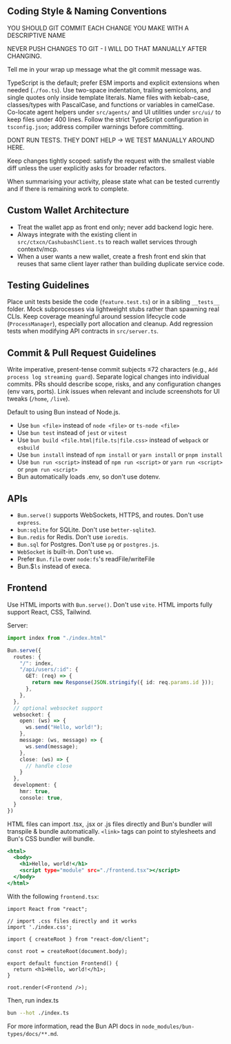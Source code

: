 ## Coding Style & Naming Conventions

YOU SHOULD GIT COMMIT EACH CHANGE YOU MAKE WITH A DESCRIPTIVE NAME

NEVER PUSH CHANGES TO GIT - I  WILL DO THAT MANUALLY AFTER CHANGING.

Tell me in your wrap up message what the git commit message was. 

TypeScript is the default; prefer ESM imports and explicit extensions when needed (`./foo.ts`). Use two-space indentation, trailing semicolons, and single quotes only inside template literals. Name files with kebab-case, classes/types with PascalCase, and functions or variables in camelCase. Co-locate agent helpers under `src/agents/` and UI utilities under `src/ui/` to keep files under 400 lines. Follow the strict TypeScript configuration in `tsconfig.json`; address compiler warnings before committing.

DONT RUN TESTS. THEY DONT HELP -> WE TEST MANUALLY AROUND HERE.

Keep changes tightly scoped: satisfy the request with the smallest viable diff unless the user explicitly asks for broader refactors.

When summarising your activity, please state what can be tested currently and if there is remaining work to complete. 

## Custom Wallet Architecture

- Treat the wallet app as front end only; never add backend logic here.
- Always integrate with the existing client in `src/ctxcn/CashubashClient.ts` to reach wallet services through contextv/mcp.
- When a user wants a new wallet, create a fresh front end skin that reuses that same client layer rather than building duplicate service code.

## Testing Guidelines

Place unit tests beside the code (`feature.test.ts`) or in a sibling `__tests__` folder. Mock subprocesses via lightweight stubs rather than spawning real CLIs. Keep coverage meaningful around session lifecycle code (`ProcessManager`), especially port allocation and cleanup. Add regression tests when modifying API contracts in `src/server.ts`.

## Commit & Pull Request Guidelines

Write imperative, present-tense commit subjects ≤72 characters (e.g., `Add process log streaming guard`). Separate logical changes into individual commits. PRs should describe scope, risks, and any configuration changes (env vars, ports). Link issues when relevant and include screenshots for UI tweaks (`/home`, `/live`).

Default to using Bun instead of Node.js.

- Use `bun <file>` instead of `node <file>` or `ts-node <file>`
- Use `bun test` instead of `jest` or `vitest`
- Use `bun build <file.html|file.ts|file.css>` instead of `webpack` or `esbuild`
- Use `bun install` instead of `npm install` or `yarn install` or `pnpm install`
- Use `bun run <script>` instead of `npm run <script>` or `yarn run <script>` or `pnpm run <script>`
- Bun automatically loads .env, so don't use dotenv.

## APIs

- `Bun.serve()` supports WebSockets, HTTPS, and routes. Don't use `express`.
- `bun:sqlite` for SQLite. Don't use `better-sqlite3`.
- `Bun.redis` for Redis. Don't use `ioredis`.
- `Bun.sql` for Postgres. Don't use `pg` or `postgres.js`.
- `WebSocket` is built-in. Don't use `ws`.
- Prefer `Bun.file` over `node:fs`'s readFile/writeFile
- Bun.$`ls` instead of execa.


## Frontend

Use HTML imports with `Bun.serve()`. Don't use `vite`. HTML imports fully support React, CSS, Tailwind.

Server:

```ts#index.ts
import index from "./index.html"

Bun.serve({
  routes: {
    "/": index,
    "/api/users/:id": {
      GET: (req) => {
        return new Response(JSON.stringify({ id: req.params.id }));
      },
    },
  },
  // optional websocket support
  websocket: {
    open: (ws) => {
      ws.send("Hello, world!");
    },
    message: (ws, message) => {
      ws.send(message);
    },
    close: (ws) => {
      // handle close
    }
  },
  development: {
    hmr: true,
    console: true,
  }
})
```

HTML files can import .tsx, .jsx or .js files directly and Bun's bundler will transpile & bundle automatically. `<link>` tags can point to stylesheets and Bun's CSS bundler will bundle.

```html#index.html
<html>
  <body>
    <h1>Hello, world!</h1>
    <script type="module" src="./frontend.tsx"></script>
  </body>
</html>
```

With the following `frontend.tsx`:

```tsx#frontend.tsx
import React from "react";

// import .css files directly and it works
import './index.css';

import { createRoot } from "react-dom/client";

const root = createRoot(document.body);

export default function Frontend() {
  return <h1>Hello, world!</h1>;
}

root.render(<Frontend />);
```

Then, run index.ts

```sh
bun --hot ./index.ts
```

For more information, read the Bun API docs in `node_modules/bun-types/docs/**.md`.

